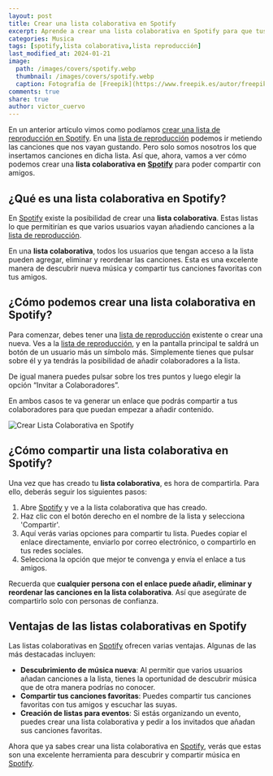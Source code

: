 ```yaml
---
layout: post
title: Crear una lista colaborativa en Spotify
excerpt: Aprende a crear una lista colaborativa en Spotify para que tus amigos añadan y compartan sus canciones favoritas fácilmente.
categories: Musica
tags: [spotify,lista colaborativa,lista reproducción]
last_modified_at: 2024-01-21
image:
  path: /images/covers/spotify.webp
  thumbnail: /images/covers/spotify.webp
  caption: Fotografía de [Freepik](https://www.freepik.es/autor/freepik)
comments: true
share: true
author: victor_cuervo
---
```


En un anterior artículo vimos como podíamos [crear una lista de reproducción en Spotify](https://www.ayudaenlaweb.com/musica/playlist-de-spotify/). En una [lista de reproducción](https://www.ayudaenlaweb.com/musica/playlist-de-spotify/) podemos ir metiendo las canciones que nos vayan gustando. Pero solo somos nosotros los que insertamos canciones en dicha lista. Así que, ahora, vamos a ver cómo podemos crear una **lista colaborativa en** [**Spotify**](https://www.ayudaenlaweb.com/musica/que-es-spotify/) para poder compartir con amigos.


## ¿Qué es una lista colaborativa en Spotify?


En [Spotify](https://www.ayudaenlaweb.com/musica/que-es-spotify/) existe la posibilidad de crear una **lista colaborativa**. Estas listas lo que permitirían es que varios usuarios vayan añadiendo canciones a la [lista de reproducción](https://www.ayudaenlaweb.com/musica/playlist-de-spotify/).


En una **lista colaborativa**, todos los usuarios que tengan acceso a la lista pueden agregar, eliminar y reordenar las canciones. Esta es una excelente manera de descubrir nueva música y compartir tus canciones favoritas con tus amigos.


## ¿Cómo podemos crear una lista colaborativa en Spotify?


Para comenzar, debes tener una [lista de reproducción](https://www.ayudaenlaweb.com/musica/playlist-de-spotify/) existente o crear una nueva. Ves a la [lista de reproducción](https://www.ayudaenlaweb.com/musica/playlist-de-spotify/), y en la pantalla principal te saldrá un botón de un usuario más un símbolo más. Simplemente tienes que pulsar sobre él y ya tendrás la posibilidad de añadir colaboradores a la lista.


De igual manera puedes pulsar sobre los tres puntos y luego elegir la opción “Invitar a Colaboradores”.


En ambos casos te va generar un enlace que podrás compartir a tus colaboradores para que puedan empezar a añadir contenido.


![Crear Lista Colaborativa en Spotify](https://ayudaenlaweb.com/images/articulos/spotify/spotify-lista.webp)


## ¿Cómo compartir una lista colaborativa en Spotify?


Una vez que has creado tu **lista colaborativa**, es hora de compartirla. Para ello, deberás seguir los siguientes pasos:

1. Abre [Spotify](https://www.ayudaenlaweb.com/musica/que-es-spotify/) y ve a la lista colaborativa que has creado.
2. Haz clic con el botón derecho en el nombre de la lista y selecciona 'Compartir'.
3. Aquí verás varias opciones para compartir tu lista. Puedes copiar el enlace directamente, enviarlo por correo electrónico, o compartirlo en tus redes sociales.
4. Selecciona la opción que mejor te convenga y envía el enlace a tus amigos.

Recuerda que **cualquier persona con el enlace puede añadir, eliminar y reordenar las canciones en la lista colaborativa**. Así que asegúrate de compartirlo solo con personas de confianza.


## Ventajas de las listas colaborativas en Spotify


Las listas colaborativas en [Spotify](https://www.ayudaenlaweb.com/musica/que-es-spotify/) ofrecen varias ventajas. Algunas de las más destacadas incluyen:

- **Descubrimiento de música nueva**: Al permitir que varios usuarios añadan canciones a la lista, tienes la oportunidad de descubrir música que de otra manera podrías no conocer.
- **Compartir tus canciones favoritas**: Puedes compartir tus canciones favoritas con tus amigos y escuchar las suyas.
- **Creación de listas para eventos**: Si estás organizando un evento, puedes crear una lista colaborativa y pedir a los invitados que añadan sus canciones favoritas.

Ahora que ya sabes crear una lista colaborativa en [Spotify](https://www.ayudaenlaweb.com/musica/que-es-spotify/), verás que estas son una excelente herramienta para descubrir y compartir música en [Spotify](https://www.ayudaenlaweb.com/musica/que-es-spotify/).


